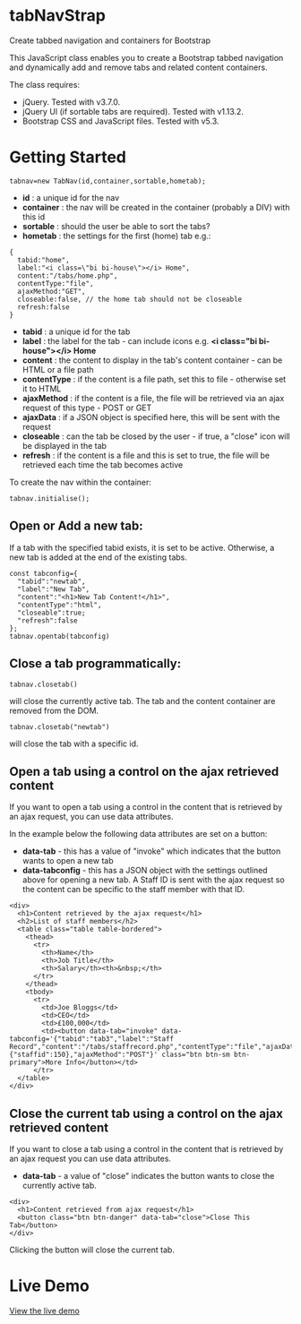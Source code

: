 # tabNavStrap
Create tabbed navigation and containers for Bootstrap

This JavaScript class enables you to create a Bootstrap tabbed navigation and dynamically add and remove tabs and related content containers.

The class requires:
* jQuery. Tested with v3.7.0.
* jQuery UI (if sortable tabs are required). Tested with v1.13.2.
* Bootstrap CSS and JavaScript files. Tested with v5.3.

# Getting Started

```tabnav=new TabNav(id,container,sortable,hometab);```

* **id** : a unique id for the nav
* **container** : the nav will be created in the container (probably a DIV) with this id
* **sortable** : should the user be able to sort the tabs?
* **hometab** : the settings for the first (home) tab e.g.:

```
{
  tabid:"home",
  label:"<i class=\"bi bi-house\"></i> Home",
  content:"/tabs/home.php",
  contentType:"file",
  ajaxMethod:"GET",
  closeable:false, // the home tab should not be closeable
  refresh:false
}
```
* **tabid** : a unique id for the tab
* **label** : the label for the tab - can include icons e.g. **&lt;i class="bi bi-house">&lt;/i> Home**
* **content** : the content to display in the tab's content container - can be HTML or a file path
* **contentType** : if the content is a file path, set this to file - otherwise set it to HTML
* **ajaxMethod** : if the content is a file, the file will be retrieved via an ajax request of this type - POST or GET
* **ajaxData** : if a JSON object is specified here, this will be sent with the request
* **closeable** : can the tab be closed by the user - if true, a "close" icon will be displayed in the tab
* **refresh** : if the content is a file and this is set to true, the file will be retrieved each time the tab becomes active

To create the nav within the container:

```tabnav.initialise();```

## Open or Add a new tab:
If a tab with the specified tabid exists, it is set to be active. Otherwise, a new tab is added at the end of the existing tabs.
```
const tabconfig={
  "tabid":"newtab",
  "label":"New Tab",
  "content":"<h1>New Tab Content!</h1>",
  "contentType":"html",
  "closeable":true;
  "refresh":false  
};
tabnav.opentab(tabconfig)
```

## Close a tab programmatically:

```tabnav.closetab()```

will close the currently active tab. The tab and the content container are removed from the DOM.

```tabnav.closetab("newtab")```

will close the tab with a specific id.

## Open a tab using a control on the ajax retrieved content
If you want to open a tab using a control in the content that is retrieved by an ajax request, you can use data attributes.

In the example below the following data attributes are set on a button:

* **data-tab** - this has a value of "invoke" which indicates that the button wants to open a new tab
* **data-tabconfig** - this has a JSON object with the settings outlined above for opening a new tab. A Staff ID is sent with the ajax request so the content can be specific to the staff member with that ID.

```
<div>
  <h1>Content retrieved by the ajax request</h1>
  <h2>List of staff members</h2>
  <table class="table table-bordered">
    <thead>
      <tr>
        <th>Name</th>
        <th>Job Title</th>
        <th>Salary</th><th>&nbsp;</th>
      </tr>
    </thead>
    <tbody>
      <tr>
        <td>Joe Bloggs</td>
        <td>CEO</td>
        <td>£100,000</td>
        <td><button data-tab="invoke" data-tabconfig='{"tabid":"tab3","label":"Staff Record","content":"/tabs/staffrecord.php","contentType":"file","ajaxData":{"staffid":150},"ajaxMethod":"POST"}' class="btn btn-sm btn-primary">More Info</button></td>
      </tr>
  </table>
</div>
```
## Close the current tab using a control on the ajax retrieved content
If you want to close a tab using a control in the content that is retrieved by an ajax request you can use data attributes.

* **data-tab** - a value of "close" indicates the button wants to close the currently active tab.
```
<div>
  <h1>Content retrieved from ajax request</h1>
  <button class="btn btn-danger" data-tab="close">Close This Tab</button>
</div>
```
Clicking the button will close the current tab.

# Live Demo
[View the live demo](https://spbcodes.online/tabNavStrap)
